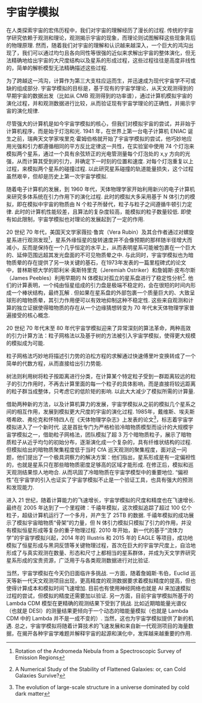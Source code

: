 # 宇宙学模拟

在人类探索宇宙的宏伟历程中，我们对宇宙的理解经历了漫长的过程. 传统的宇宙学研究依赖于观测和理论，观测揭示宇宙的现象，而理论则试图解释这些现象背后的物理原理. 然而，随着我们对宇宙的理解和认识越来越深入，一个巨大的鸿沟出现了，我们可以通过均匀且各向同性等很强的近似来求解出宇宙的整体演化，但无法精确地给出宇宙的大尺度结构以及星系的形成过程，这些过程往往是高度非线性的，简单的解析模型无法精确描述这些过程.

为了跨越这一鸿沟，计算作为第三大支柱应运而生，并迅速成为现代宇宙学不可或缺的组成部分. 宇宙学模拟的目标是，基于现有的宇宙学理论，从天文观测得到的早期宇宙的数据出发（比如从 CMB 观测得到的功率谱），通过计算机模拟宇宙的演化过程，并和观测数据进行比较，从而验证现有宇宙学理论的正确性，并揭示宇宙的演化规律. 

尽管强大的计算机是如今宇宙学模拟的核心，但我们对模拟宇宙的尝试，并非始于计算机程序，而是始于灯泡和光. 1941 年，在世界上第一台电子计算机 ENIAC 诞生之前，瑞典天文学家埃里克·霍姆伯格就开始了宇宙学模拟的尝试，他巧妙地应用光强和引力都遵循相同的平方反比定律这一共性，在实验室中使用 74 个灯泡来模拟两个星系，通过一个具有余弦矫正的光电管测量每个灯泡处的 x,y 方向的光强，从而计算其受到的引力，并确定下一时刻的位置和速度. 对每个灯泡重复以上过程，来模拟两个星系的碰撞过程. 以此研究星系碰撞的轨道能量损失，这个过程虽然艰辛，但却是历史上第一次宇宙学模拟.

随着电子计算机的发展，到 1960 年代，天体物理学家开始利用新兴的电子计算机来研究多体系统在引力作用下的演化过程. 此时的模拟大多采用基于 N 体引力的模拟，即在模拟中宇宙的物质由 N 个粒子所替代，粒子与粒子之间遵循牛顿引力定律. 此时的计算机性能较差，且算法的复杂度较高，能模拟的粒子数量较低. 即使有如此限制，宇宙学模拟也对理论的发展起到了一定的作用. 

20 世纪 70 年代，美国天文学家薇拉·鲁宾（Vera Rubin）及其合作者通过对螺旋星系进行观测发现[^3]，星系外缘恒星的旋转速度并不会像预期的那样随半径增大而减小，反而是保持在一个几乎恒定的水平上，从而表明星系可能被包裹在一个巨大的、延伸范围远超其发光盘面的不可见物质晕之中. 与此同时，宇宙学模拟也为暗物质晕的存在提供了另一块关键的基石，在1973年发表的一篇里程碑式的论文中，普林斯顿大学的耶利米·奥斯特里克（Jeremiah Ostriker）和詹姆斯·皮布尔斯（James Peebles）利用早期的 N 体模拟对孤立的星系盘进行了稳定性分析[^1]. 他们的计算表明，一个纯由恒星组成的引力盘是极端不稳定的，会在很短的时间内形成一个棒状结构，最终瓦解 . 但如果在星系盘的外部包裹一个质量巨大的、大致呈球形的暗物质晕，其引力作用便可以有效地抑制这种不稳定性. 这些来自观测和计算的独立证据使得暗物质的存在从一个边缘猜想转变为 70 年代末天体物理学家普遍接受的核心概念.

[^3]: Rotation of the Andromeda Nebula from a Spectroscopic Survey of Emission Regions
[^1]: A Numerical Study of the Stability of Flattened Galaxies: or, can Cold Galaxies Survive?

20 世纪 70 年代末至 80 年代宇宙学模拟迎来了异常深刻的算法革命，两种高效的引力计算方法：粒子网格法以及基于树的方法被引入宇宙学模拟，使得更大规模的模拟成为可能.

粒子网格法巧妙地将描述引力势的泊松方程的求解通过快速傅里叶变换转成了一个简单的代数方程，从而直接给出引力势能. 

树法则利用树将粒子按距离进行分类，在计算某个特定粒子受到一群距离较远的粒子的引力作用时，不再去计算里面的每一个粒子的具体影响，而是直接将较远距离的粒子群当成整体，只考虑它的低阶矩的影响. 以此大大减少了模拟所需的计算量. 

借助两种新的方法，以及计算机算力的发展，宇宙学模拟从之前的模拟几个星系之间的相互作用，发展到模拟更大尺度的宇宙的演化过程. 1985年，戴维斯、埃夫斯塔希欧、弗伦克和怀特四人在《天体物理学杂志》上发表的论文[^2]，标志着宇宙学模拟进入了一个新时代. 这是首批专门为严格检验冷暗物质模型而设计的大规模宇宙学模拟之一，借助粒子网格法，团队模拟了超 3 万个暗物质粒子，展示了暗物质粒子从近乎均匀的初始分布，逐渐演化成一个复杂的，具有纤维状结构的过程. 但模拟给出的暗物质聚集程度低于当时 CfA 巡天观测的聚集程度，面对这一问题，他们提出了一个极具洞察力的解决方案：他们指出，星系形成是有一定偏袒性的，也就是星系只在那些暗物质密度足够高的区域才能形成. 在修正后，模拟和巡天观测结果惊人地吻合. 从而巩固了冷暗物质在宇宙学模型中的重要地位. “偏袒性”在宇宙学的引入也证实了宇宙学模拟不止是一个验证工具，也具有强大的预测和发现能力.

[^2]: The evolution of large-scale structure in a universe dominated by cold dark matter

进入 21 世纪，随着计算能力的飞速增长，宇宙学模拟的尺度和精度也在飞速增长. 最终在 2005 年达到了一个里程碑：千禧年模拟，这次模拟追踪了超过 100 亿个粒子，超级计算机运行了一个多月，并产生了 25TB 的数据. 千禧年模拟的成功展示了模拟宇宙暗物质“骨架”的力量，但 N 体引力模拟只模拟了引力的作用，并没有模拟恒星形成等复杂的重子物理过程. 2010 年开始，新一代的基于“流体力学”的宇宙学模拟兴起，2014 年的 Illustris 和 2015 年的 EAGLE 等项目，成功地模拟了恒星形成与黑洞反馈等关键物理过程，首次在巨大的宇宙学尺度上，自洽地形成了与真实观测在数量、形态和尺寸上都相当的星系群体，并成为天文学界研究星系形成的宝贵资源，广泛用于与各类观测数据进行对比验证.

当然，宇宙学模拟在今天仍旧面临许多挑战. 一方面，随着詹姆斯·韦伯，Euclid 巡天等新一代天文观测项目出现，更高精度的观测数据要求着模拟精度的提高，但也使得计算成本和模拟时间飞速增加. 目前也有使用神经网络也就是 AI 来加速模拟过程的尝试，但模拟的精度还需要加以验证. 另一方面，目前宇宙学模拟所基于的 Lambda CDM 模型在更精确的观测结果下受到了挑战. 比如近期暗能量光谱仪（也就是 DESI）的测量结果更倾向于一个动态的暗能量模拟（也就是 Lambda CDM 中的 Lambda 并不是一成不变的）. 当然，这也为宇宙学模拟提供了新的机遇. 总之，宇宙学模拟将随着计算技术的飞速发展和来自新一代观测项目的海量数据，在揭开各种宇宙学难题并解释宇宙的起源和演化中，发挥越来越重要的作用.


